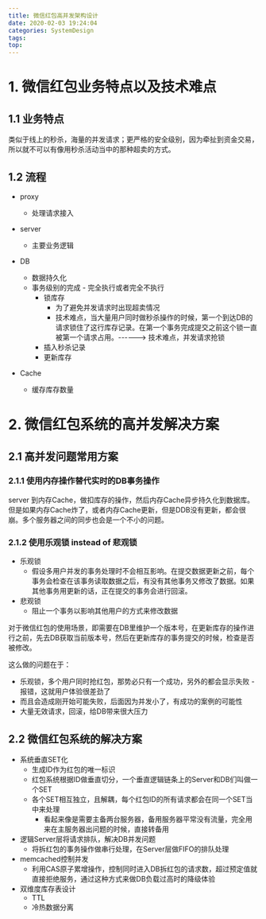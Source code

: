 ```yaml
---
title: 微信红包高并发架构设计
date: 2020-02-03 19:24:04
categories: SystemDesign
tags:
top:
---
```


# 1. 微信红包业务特点以及技术难点
## 1.1 业务特点
类似于线上的秒杀，海量的并发请求；更严格的安全级别，因为牵扯到资金交易，所以就不可以有像用秒杀活动当中的那种超卖的方式。

## 1.2 流程

+ proxy
    + 处理请求接入 
+ server
    + 主要业务逻辑 
+ DB
    + 数据持久化 
    + 事务级别的完成 - 完全执行或者完全不执行
        + 锁库存
            + 为了避免并发请求时出现超卖情况
            + 技术难点，当大量用户同时做秒杀操作的时候，第一个到达DB的请求锁住了这行库存记录。在第一个事务完成提交之前这个锁一直被第一个请求占用。------> 技术难点，并发请求抢锁
        + 插入秒杀记录
        + 更新库存
        
+ Cache 
    + 缓存库存数量 

# 2. 微信红包系统的高并发解决方案

## 2.1 高并发问题常用方案

### 2.1.1 使用内存操作替代实时的DB事务操作

server 到内存Cache，做扣库存的操作，然后内存Cache异步持久化到数据库。但是如果内存Cache炸了，或者内存Cache更新，但是DDB没有更新，都会很崩。多个服务器之间的同步也会是一个不小的问题。

### 2.1.2 使用乐观锁 instead of 悲观锁

+ 乐观锁
    + 假设多用户并发的事务处理时不会相互影响。在提交数据更新之前，每个事务会检查在该事务读取数据之后，有没有其他事务又修改了数据。如果其他事务用更新的话，正在提交的事务会进行回滚。
+ 悲观锁
    + 阻止一个事务以影响其他用户的方式来修改数据

对于微信红包的使用场景，即需要在DB里维护一个版本号，在更新库存的操作进行之前，先去DB获取当前版本号，然后在更新库存的事务提交的时候，检查是否被修改。

这么做的问题在于：
+ 乐观锁，多个用户同时抢红包，那势必只有一个成功，另外的都会显示失败 - 报错，这就用户体验很差劲了
+ 而且会造成刚开始可能失败，后面因为并发小了，有成功的案例的可能性
+ 大量无效请求，回滚，给DB带来很大压力

## 2.2 微信红包系统的解决方案

+ 系统垂直SET化
    + 生成ID作为红包的唯一标识
    + 红包系统根据ID做垂直切分，一个垂直逻辑链条上的Server和DB们叫做一个SET
    + 各个SET相互独立，且解耦，每个红包ID的所有请求都会在同一个SET当中来处理
        + 看起来像是需要主备两台服务器，备用服务器平常没有流量，完全用来在主服务器出问题的时候，直接转备用
+ 逻辑Server层将请求排队，解决DB并发问题
    + 将拆红包的事务操作做串行处理，在Server层做FIFO的排队处理
+ memcached控制并发
    + 利用CAS原子累增操作，控制同时进入DB拆红包的请求数，超过预定值就直接拒绝服务，通过这种方式来做DB负载过高时的降级体验
+ 双维度库存表设计
    + TTL 
    + 冷热数据分离
